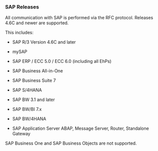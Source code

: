 ### SAP Releases

All communication with SAP is performed via the RFC protocol.
Releases 4.6C and newer are supported.

This includes: 	
* SAP R/3 Version 4.6C and later
* mySAP
* SAP ERP / ECC 5.0 / ECC 6.0 (including all EhPs)
* SAP Business All-in-One
* SAP Business Suite 7
* SAP S/4HANA

* SAP BW 3.1 and later
* SAP BW/BI 7.x
* SAP BW/4HANA

* SAP Application Server ABAP, Message Server, Router, Standalone Gateway

SAP Business One and SAP Business Objects are not supported.
